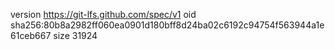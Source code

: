 version https://git-lfs.github.com/spec/v1
oid sha256:80b8a2982ff060ea0901d180bff8d24ba02c6192c94754f563944a1e61ceb667
size 31924

